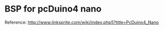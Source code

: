 # BSP for pcDuino4 nano


Reference:
http://www.linksprite.com/wiki/index.php5?title=PcDuino4_Nano

